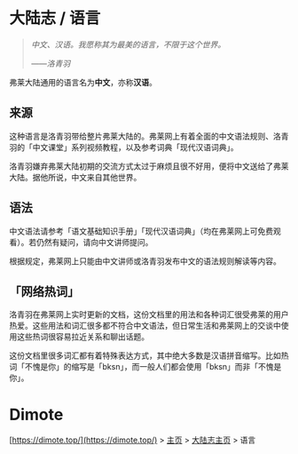 # 大陆志 / 语言

> *中文、汉语。我愿称其为最美的语言，不限于这个世界。*
>
> ——*洛青羽*

弗莱大陆通用的语言名为**中文**，亦称**汉语**。

## 来源

这种语言是洛青羽带给整片弗莱大陆的。弗莱网上有着全面的中文语法规则、洛青羽的「中文课堂」系列视频教程，以及参考词典「现代汉语词典」。

洛青羽嫌弃弗莱大陆初期的交流方式太过于麻烦且很不好用，便将中文送给了弗莱大陆。据他所说，中文来自其他世界。

## 语法

中文语法请参考「语文基础知识手册」「现代汉语词典」（均在弗莱网上可免费观看）。若仍然有疑问，请向中文讲师提问。

根据规定，弗莱网上只能由中文讲师或洛青羽发布中文的语法规则解读等内容。

## 「网络热词」

洛青羽在弗莱网上实时更新的文档，这份文档里的用法和各种词汇很受弗莱的用户热爱。这些用法和词汇很多都不符合中文语法，但日常生活和弗莱网上的交谈中使用这些热词很容易拉近关系和聊出话题。

这份文档里很多词汇都有着特殊表达方式，其中绝大多数是汉语拼音缩写。比如热词「不愧是你」的缩写是「bksn」，而一般人们都会使用「bksn」而非「不愧是你」。

# Dimote

[https://dimote.top/](https://dimote.top/) > [主页](../../index.md) > [大陆志主页](index.md) > 语言
